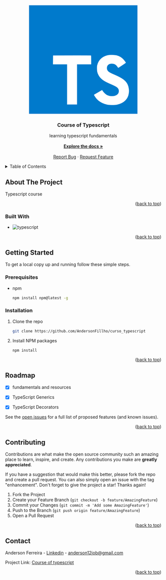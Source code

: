 <a name="readme-top"></a>







<br />
<div align="center">
  <a href="https://github.com/AndersonFillho/curso_typescript">
    <img src="img/logo.png" alt="Logo" height="350">
  </a>

  <h3 align="center">Course of Typescript</h3>

  <p align="center">
    learning typescript fundamentals
    <br />
    <br />
    <a href="https://github.com/AndersonFillho/curso_typescript"><strong>Explore the docs »</strong></a>
    <br />
    <br />
    <a href="https://github.com/AndersonFillho/relogio_digital/issues">Report Bug</a>
    ·
    <a href="https://github.com/AndersonFillho/relogio_digital/pulls">Request Feature</a>
  </p>
</div>



<details>
  <summary>Table of Contents</summary>
  <ol>
    <li>
      <a href="#about-the-project">About The Project</a>
      <ul>
        <li><a href="#built-with">Built With</a></li>
      </ul>
    </li>
    <li>
      <a href="#getting-started">Getting Started</a>
      <ul>
        <li><a href="#prerequisites">Pre requisites</a></li>
        <li><a href="#installation">Installation</a></li>
      </ul>
    </li>
    <li><a href="#usage">Usage</a></li>
    <li><a href="#roadmap">Roadmap</a></li>
    <li><a href="#contributing">Contributing</a></li>
    <li><a href="#license">License</a></li>
    <li><a href="#contact">Contact</a></li>
  </ol>
</details>



## About The Project

</a>
Typescript course

<p align="right">(<a href="#readme-top">back to top</a>)</p>



### Built With

* <img src="https://img.shields.io/badge/typescript-2d79c7?style=for-the-badge&logo=typescript&logoColor=white" alt="typescript" />

<p align="right">(<a href="#readme-top">back to top</a>)</p>



<!-- GETTING STARTED -->
## Getting Started

To get a local copy up and running follow these simple steps.

### Prerequisites

* npm
  ```sh
  npm install npm@latest -g
  ```

### Installation

1. Clone the repo
   ```sh
   git clone https://github.com/AndersonFillho/curso_typescript
   ```
2. Install NPM packages
   ```sh
   npm install
   ```

<p align="right">(<a href="#readme-top">back to top</a>)</p>



## Roadmap

- [x] fundamentals and resources
- [x] TypeScript Generics
- [x] TypeScript Decorators
     

See the [open issues](https://github.com/AndersonFillho/curso_typescript/blob/master/README.md) for a full list of proposed features (and known issues).

<p align="right">(<a href="#readme-top">back to top</a>)</p>



<!-- CONTRIBUTING -->
## Contributing

Contributions are what make the open source community such an amazing place to learn, inspire, and create. Any contributions you make are **greatly appreciated**.

If you have a suggestion that would make this better, please fork the repo and create a pull request. You can also simply open an issue with the tag "enhancement".
Don't forget to give the project a star! Thanks again!

1. Fork the Project
2. Create your Feature Branch (`git checkout -b feature/AmazingFeature`)
3. Commit your Changes (`git commit -m 'Add some AmazingFeature'`)
4. Push to the Branch (`git push origin feature/AmazingFeature`)
5. Open a Pull Request

<p align="right">(<a href="#readme-top">back to top</a>)</p>



## Contact

Anderson Ferreira - [Linkedin](https://www.linkedin.com/in/anderson-ferreira-35349018b/) - anderson12job@gmail.com

Project Link: [Course of typescript](https://github.com/AndersonFillho/curso_typescript)

<p align="right">(<a href="#readme-top">back to top</a>)</p>
